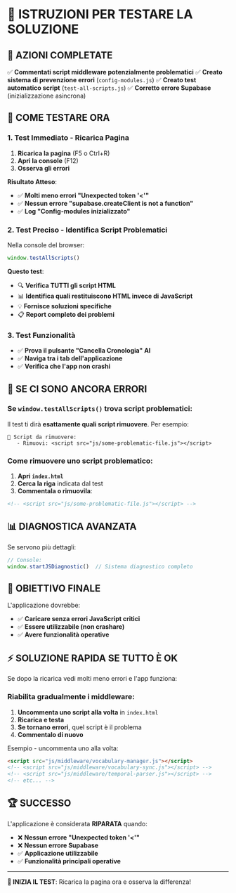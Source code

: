 # 🧪 ISTRUZIONI PER TESTARE LA SOLUZIONE

## 🎯 **AZIONI COMPLETATE**

✅ **Commentati script middleware potenzialmente problematici**
✅ **Creato sistema di prevenzione errori** (`config-modules.js`)
✅ **Creato test automatico script** (`test-all-scripts.js`)
✅ **Corretto errore Supabase** (inizializzazione asincrona)

## 🚀 **COME TESTARE ORA**

### 1. **Test Immediato - Ricarica Pagina**
1. **Ricarica la pagina** (F5 o Ctrl+R)
2. **Apri la console** (F12)
3. **Osserva gli errori**

**Risultato Atteso**: 
- ✅ **Molti meno errori "Unexpected token '<'"**
- ✅ **Nessun errore "supabase.createClient is not a function"**
- ✅ **Log "Config-modules inizializzato"**

### 2. **Test Preciso - Identifica Script Problematici**
Nella console del browser:
```javascript
window.testAllScripts()
```

**Questo test**:
- 🔍 **Verifica TUTTI gli script HTML**
- 📊 **Identifica quali restituiscono HTML invece di JavaScript**
- 💡 **Fornisce soluzioni specifiche**
- 📋 **Report completo dei problemi**

### 3. **Test Funzionalità**
- ✅ **Prova il pulsante "Cancella Cronologia" AI**
- ✅ **Naviga tra i tab dell'applicazione**
- ✅ **Verifica che l'app non crashi**

## 🔧 **SE CI SONO ANCORA ERRORI**

### Se `window.testAllScripts()` trova script problematici:

Il test ti dirà **esattamente quali script rimuovere**. Per esempio:
```
🔧 Script da rimuovere:
   - Rimuovi: <script src="js/some-problematic-file.js"></script>
```

### Come rimuovere uno script problematico:
1. **Apri `index.html`**
2. **Cerca la riga** indicata dal test
3. **Commentala o rimuovila**:
```html
<!-- <script src="js/some-problematic-file.js"></script> -->
```

## 📊 **DIAGNOSTICA AVANZATA**

Se servono più dettagli:
```javascript
// Console:
window.startJSDiagnostic()  // Sistema diagnostico completo
```

## 🎯 **OBIETTIVO FINALE**

L'applicazione dovrebbe:
- ✅ **Caricare senza errori JavaScript critici**
- ✅ **Essere utilizzabile (non crashare)**
- ✅ **Avere funzionalità operative**

## ⚡ **SOLUZIONE RAPIDA SE TUTTO È OK**

Se dopo la ricarica vedi molti meno errori e l'app funziona:

### **Riabilita gradualmente i middleware**:
1. **Uncommenta uno script alla volta** in `index.html`
2. **Ricarica e testa**
3. **Se tornano errori**, quel script è il problema
4. **Commentalo di nuovo**

Esempio - uncommenta uno alla volta:
```html
<script src="js/middleware/vocabulary-manager.js"></script>
<!-- <script src="js/middleware/vocabulary-sync.js"></script> -->
<!-- <script src="js/middleware/temporal-parser.js"></script> -->
<!-- etc... -->
```

## 🏆 **SUCCESSO**

L'applicazione è considerata **RIPARATA** quando:
- ❌ **Nessun errore "Unexpected token '<'"** 
- ❌ **Nessun errore Supabase**
- ✅ **Applicazione utilizzabile**
- ✅ **Funzionalità principali operative**

---

**🚀 INIZIA IL TEST**: Ricarica la pagina ora e osserva la differenza!
